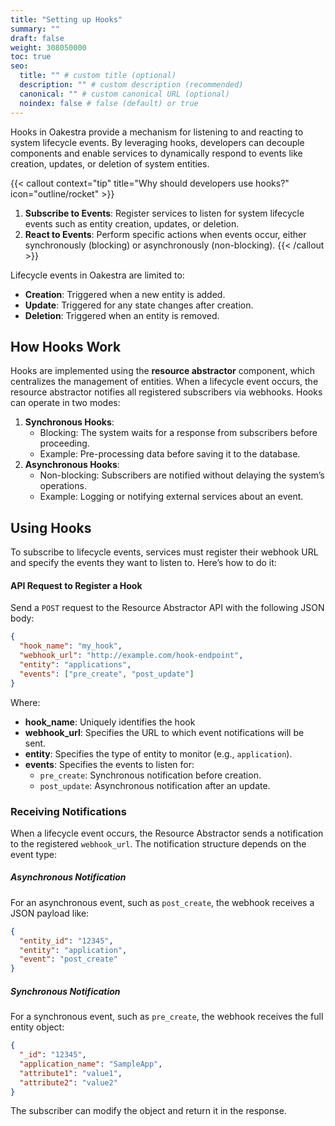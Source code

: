 ```yaml
---
title: "Setting up Hooks"
summary: ""
draft: false
weight: 308050000
toc: true
seo:
  title: "" # custom title (optional)
  description: "" # custom description (recommended)
  canonical: "" # custom canonical URL (optional)
  noindex: false # false (default) or true
---
```


<span class="lead">
Hooks in Oakestra provide a mechanism for listening to and reacting to system lifecycle events. By leveraging hooks, developers can decouple components and enable services to dynamically respond to events like creation, updates, or deletion of system entities.
</span>

{{< callout context="tip" title="Why should developers use hooks?" icon="outline/rocket" >}}
1. **Subscribe to Events**: Register services to listen for system lifecycle events such as entity creation, updates, or deletion.
2. **React to Events**: Perform specific actions when events occur, either synchronously (blocking) or asynchronously (non-blocking).
{{< /callout >}}

Lifecycle events in Oakestra are limited to:
- **Creation**: Triggered when a new entity is added.
- **Update**: Triggered for any state changes after creation.
- **Deletion**: Triggered when an entity is removed.


## How Hooks Work

Hooks are implemented using the **resource abstractor** component, which centralizes the management of entities. When a lifecycle event occurs, the resource abstractor notifies all registered subscribers via webhooks. Hooks can operate in two modes:

1. **Synchronous Hooks**:
   - Blocking: The system waits for a response from subscribers before proceeding.
   - Example: Pre-processing data before saving it to the database.
2. **Asynchronous Hooks**:
   - Non-blocking: Subscribers are notified without delaying the system’s operations.
   - Example: Logging or notifying external services about an event.


## Using Hooks

To subscribe to lifecycle events, services must register their webhook URL and specify the events they want to listen to. Here’s how to do it:

#### API Request to Register a Hook
Send a `POST` request to the Resource Abstractor API with the following JSON body:

```json
{
  "hook_name": "my_hook",
  "webhook_url": "http://example.com/hook-endpoint",
  "entity": "applications",
  "events": ["pre_create", "post_update"]
}
```
Where:
- **hook_name**: Uniquely identifies the hook
- **webhook_url**: Specifies the URL to which event notifications will be sent.
- **entity**: Specifies the type of entity to monitor (e.g., `application`).
- **events**: Specifies the events to listen for:
  - `pre_create`: Synchronous notification before creation.
  - `post_update`: Asynchronous notification after an update.


### Receiving Notifications

When a lifecycle event occurs, the Resource Abstractor sends a notification to the registered `webhook_url`. The notification structure depends on the event type:

##### Asynchronous Notification
For an asynchronous event, such as `post_create`, the webhook receives a JSON payload like:
```json
{
  "entity_id": "12345",
  "entity": "application",
  "event": "post_create"
}
```

##### Synchronous Notification
For a synchronous event, such as `pre_create`, the webhook receives the full entity object:
```json
{
  "_id": "12345",
  "application_name": "SampleApp",
  "attribute1": "value1",
  "attribute2": "value2"
}
```

The subscriber can modify the object and return it in the response.

